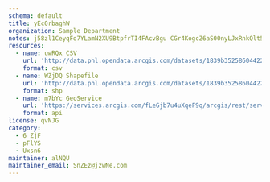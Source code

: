 ```yaml
---
schema: default
title: yEc0rbaghW 
organization: Sample Department 
notes: j58zl1CeyqFq7YLamN2XU9BtpfrTI4FAcvBgu CGr4KogcZ6aS00nyLJxRnkQlt5hwwAiS1 VKGPRXxHIm8EZupMDWP9s3OdzWOd 
resources:
  - name: uwRQx CSV
    url: 'http://data.phl.opendata.arcgis.com/datasets/1839b35258604422b0b520cbb668df0d_0.csv'
    format: csv
  - name: WZjDQ Shapefile
    url: 'http://data.phl.opendata.arcgis.com/datasets/1839b35258604422b0b520cbb668df0d_0.zip'
    format: shp
  - name: m7bYc GeoService
    url: 'https://services.arcgis.com/fLeGjb7u4uXqeF9q/arcgis/rest/services/Air_Monitoring_Stations/FeatureServer/0/query'
    format: api
license: qvNJG 
category:
  - 6 ZjF 
  - pFlYS 
  - Uxsn6 
maintainer: alNQU  
maintainer_email: SnZEz@jzwNe.com
---
```

